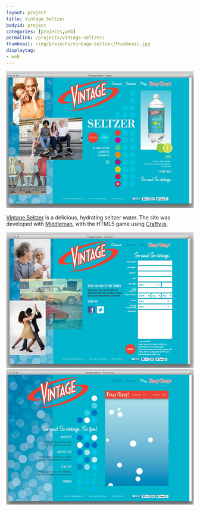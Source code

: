 ```yaml
---
layout: project
title: Vintage Seltzer
bodyid: project
categories: [projects,web]
permalink: /projects/vintage-seltzer/
thumbnail: /img/projects/vintage-seltzer/thumbnail.jpg
displaytag:
- web
---
```


<img class="large" src="/img/projects/vintage-seltzer/home.jpg" alt="Home" />

<a href="http://vintageseltzer.us/" target="_blank">Vintage Seltzer</a> is a delicious, hydrating seltzer water. The site was developed with <a href="http://middlemanapp.com/" target="_blank">Middleman</a>, with the HTML5 game using <a href="http://craftyjs.com/" target="_blank">Crafty.js</a>.

<img class="large" src="/img/projects/vintage-seltzer/connect.jpg" alt="Connect" />
<img class="large" src="/img/projects/vintage-seltzer/game.jpg" alt="Game" />
